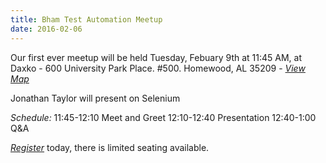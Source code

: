 ```yaml
---
title: Bham Test Automation Meetup
date: 2016-02-06
---
```


Our first ever meetup will be held Tuesday, Febuary 9th at 11:45 AM, at Daxko - 600 University Park Place. #500. Homewood, AL 35209 - *[View Map](https://www.google.com/maps?hl=en&q=33.458841,-86.796378&sll=33.458841,-86.796378&z=13&markers=33.458841,-86.796378)*

Jonathan Taylor will present on Selenium

*Schedule:*
11:45-12:10 Meet and Greet
12:10-12:40 Presentation
12:40-1:00 Q&A

*[Register](https://www.eventbrite.com/e/birmingham-al-test-automation-meetup-tickets-20906728588)* today, there is limited seating available.
